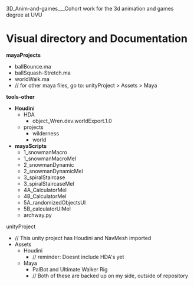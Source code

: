 3D_Anim-and-games___Cohort work for the 3d animation and games degree at UVU
# Visual directory and Documentation
**mayaProjects**
 - ballBounce.ma
 - ballSquash-Stretch.ma
 - worldWalk.ma
 - // for other maya files, go to: unityProject > Assets > Maya

**tools-other**

 - **Houdini**
   - HDA
      - object_Wren.dev.worldExport.1.0
   - projects
      - wilderness
      - world
 - **mayaScripts**
   - 1_snowmanMacro
   - 1_snowmanMacroMel
   - 2_snowmanDynamic
   - 2_snowmanDynamicMel
   - 3_spiralStaircase 
   - 3_spiralStaircaseMel 
   - 4A_CalculatorMel
   - 4B_CalculatorMel
   - 5A_randomizedObjectsUI
   - 5B_calculatorUIMel
   - archway.py

unityProject
 - // This unity project has Houdini and NavMesh imported
 - Assets
   - Houdini
      - // reminder: Doesnt include HDA's yet
   - Maya
      - PalBot and Ultimate Walker Rig
      - // Both of these are backed up on my side, outside of repository

